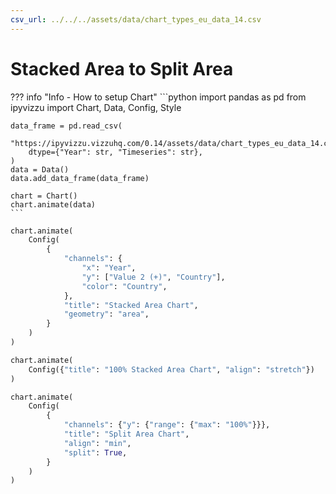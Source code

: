 ```yaml
---
csv_url: ../../../assets/data/chart_types_eu_data_14.csv
---
```


# Stacked Area  to Split Area

<div id="example_01"></div>

??? info "Info - How to setup Chart"
    ```python
    import pandas as pd
    from ipyvizzu import Chart, Data, Config, Style

    data_frame = pd.read_csv(
        "https://ipyvizzu.vizzuhq.com/0.14/assets/data/chart_types_eu_data_14.csv",
        dtype={"Year": str, "Timeseries": str},
    )
    data = Data()
    data.add_data_frame(data_frame)

    chart = Chart()
    chart.animate(data)
    ```

```python
chart.animate(
    Config(
        {
            "channels": {
                "x": "Year",
                "y": ["Value 2 (+)", "Country"],
                "color": "Country",
            },
            "title": "Stacked Area Chart",
            "geometry": "area",
        }
    )
)

chart.animate(
    Config({"title": "100% Stacked Area Chart", "align": "stretch"})
)

chart.animate(
    Config(
        {
            "channels": {"y": {"range": {"max": "100%"}}},
            "title": "Split Area Chart",
            "align": "min",
            "split": True,
        }
    )
)
```

<script src="./composition_percentage_area_stream_3dis_1con.js"></script>
